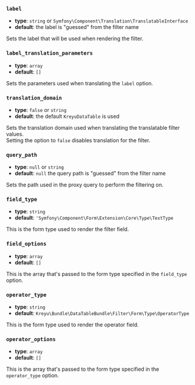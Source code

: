### `label`

- **type**: `string` or `Symfony\Component\Translation\TranslatableInterface` 
- **default**: the label is "guessed" from the filter name

Sets the label that will be used when rendering the filter.

### `label_translation_parameters`

- **type**: `array` 
- **default**: `[]`

Sets the parameters used when translating the `label` option.

### `translation_domain`

- **type**: `false` or `string`
- **default**: the default `KreyuDataTable` is used

Sets the translation domain used when translating the translatable filter values.  
Setting the option to `false` disables translation for the filter.

### `query_path`

- **type**: `null` or `string` 
- **default**: `null` the query path is "guessed" from the filter name

Sets the path used in the proxy query to perform the filtering on.

### `field_type`

- **type**: `string` 
- **default**: `'Symfony\Component\Form\Extension\Core\Type\TextType`

This is the form type used to render the filter field.

### `field_options`

- **type**: `array`
- **default**: `[]`

This is the array that's passed to the form type specified in the `field_type` option.

### `operator_type`

- **type**: `string` 
- **default**: `Kreyu\Bundle\DataTableBundle\Filter\Form\Type\OperatorType`

This is the form type used to render the operator field.

### `operator_options`

- **type**: `array` 
- **default**: `[]`

This is the array that's passed to the form type specified in the `operator_type` option.
